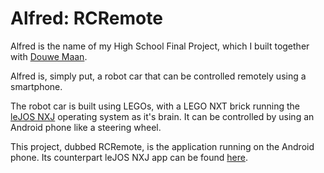 Alfred: RCRemote
================
Alfred is the name of my High School Final Project, which I built together with [Douwe Maan](https://github.com/DouweM). 

Alfred is, simply put, a robot car that can be controlled remotely using a smartphone.

The robot car is built using LEGOs, with a LEGO NXT brick running the [leJOS NXJ](http://lejos.sourceforge.net/) operating system as it's brain.
It can be controlled by using an Android phone like a steering wheel.

This project, dubbed RCRemote, is the application running on the Android phone. Its counterpart leJOS NXJ app can be found [here](https://github.com/DouweM/RCCar).